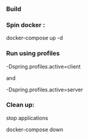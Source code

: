 ### Build
### Spin docker : 
docker-compose up -d

### Run using profiles

-Dspring.profiles.active=client

and

-Dspring.profiles.active=server

### Clean up:
stop applications

docker-compose down
